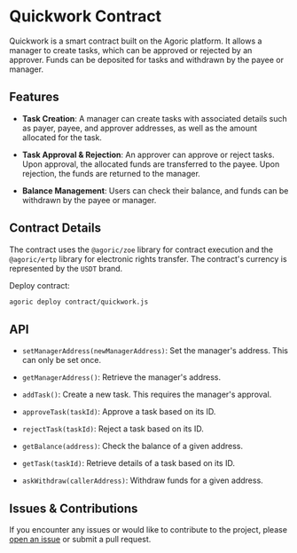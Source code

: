 # Quickwork Contract

Quickwork is a smart contract built on the Agoric platform. It allows a manager to create tasks, which can be approved
or rejected by an approver. Funds can be deposited for tasks and withdrawn by the payee or manager.

## Features

- **Task Creation**: A manager can create tasks with associated details such as payer, payee, and approver addresses, as
  well as the amount allocated for the task.

- **Task Approval & Rejection**: An approver can approve or reject tasks. Upon approval, the allocated funds are
  transferred to the payee. Upon rejection, the funds are returned to the manager.

- **Balance Management**: Users can check their balance, and funds can be withdrawn by the payee or manager.

## Contract Details

The contract uses the `@agoric/zoe` library for contract execution and the `@agoric/ertp` library for electronic rights
transfer. The contract's currency is represented by the `USDT` brand.

Deploy contract:
```bash
agoric deploy contract/quickwork.js
```

## API

- `setManagerAddress(newManagerAddress)`: Set the manager's address. This can only be set once.

- `getManagerAddress()`: Retrieve the manager's address.

- `addTask()`: Create a new task. This requires the manager's approval.

- `approveTask(taskId)`: Approve a task based on its ID.

- `rejectTask(taskId)`: Reject a task based on its ID.

- `getBalance(address)`: Check the balance of a given address.

- `getTask(taskId)`: Retrieve details of a task based on its ID.

- `askWithdraw(callerAddress)`: Withdraw funds for a given address.

## Issues & Contributions

If you encounter any issues or would like to contribute to the project, please [open an issue](#) or submit a pull
request.
